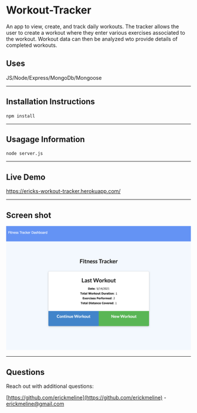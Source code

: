 # Workout-Tracker
An app to view, create, and track daily workouts. The tracker allows the user to create a workout where they enter various exercises associated to the workout. Workout data can then be analyzed wto provide details of completed workouts.

## Uses

JS/Node/Express/MongoDb/Mongoose

-----------

## Installation Instructions

```
npm install
```

-----------

## Usagage Information

```
node server.js
```

-----------

## Live Demo

https://ericks-workout-tracker.herokuapp.com/

-----------

## Screen shot
![screen shot](./public/images/screenshot.png)

-----------


## Questions
Reach out with additional questions:

[https://github.com/erickmeline](https://github.com/erickmeline) - [erickmeline@gmail.com](mailto://erickmeline@gmail.com)

